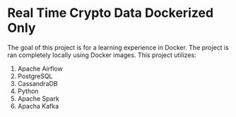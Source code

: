 # Real Time Crypto Data Dockerized Only

The goal of this project is for a learning experience in Docker. The project is ran completely locally using Docker images. This project utilizes:
1. Apache Airflow
2. PostgreSQL
3. CassandraDB
4. Python
5. Apache Spark
6. Apacha Kafka

